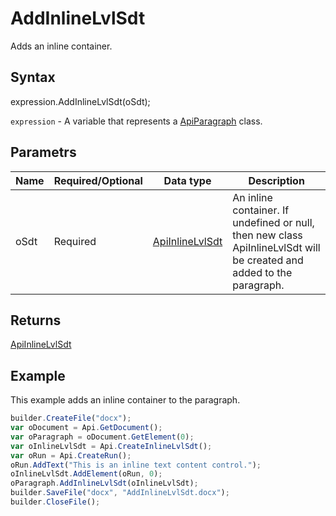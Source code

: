 # AddInlineLvlSdt

Adds an inline container.

## Syntax

expression.AddInlineLvlSdt(oSdt);

`expression` - A variable that represents a [ApiParagraph](../ApiParagraph.md) class.

## Parametrs

| **Name** | **Required/Optional** | **Data type** | **Description** |
| ------------- | ------------- | ------------- | ------------- |
| oSdt | Required | [ApiInlineLvlSdt](../../ApiInlineLvlSdt/ApiInlineLvlSdt.md) | An inline container. If undefined or null, then new class ApiInlineLvlSdt will be created and added to the paragraph. |

## Returns

[ApiInlineLvlSdt](../../ApiInlineLvlSdt/ApiInlineLvlSdt.md)

## Example

This example adds an inline container to the paragraph.

```javascript
builder.CreateFile("docx");
var oDocument = Api.GetDocument();
var oParagraph = oDocument.GetElement(0);
var oInlineLvlSdt = Api.CreateInlineLvlSdt();
var oRun = Api.CreateRun();
oRun.AddText("This is an inline text content control.");
oInlineLvlSdt.AddElement(oRun, 0);
oParagraph.AddInlineLvlSdt(oInlineLvlSdt);
builder.SaveFile("docx", "AddInlineLvlSdt.docx");
builder.CloseFile();
```